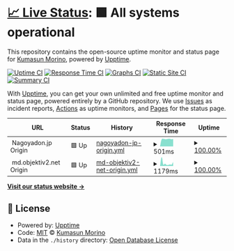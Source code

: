 # [📈 Live Status](https://Neustrashimy.github.io/upptime): <!--live status--> **🟩 All systems operational**

This repository contains the open-source uptime monitor and status page for [Kumasun Morino](https://Neustrashimy.github.io/upptime), powered by [Upptime](https://github.com/upptime/upptime).

[![Uptime CI](https://github.com/koj-co/upptime/workflows/Uptime%20CI/badge.svg)](https://github.com/koj-co/upptime/actions?query=workflow%3A%22Uptime+CI%22)
[![Response Time CI](https://github.com/koj-co/upptime/workflows/Response%20Time%20CI/badge.svg)](https://github.com/koj-co/upptime/actions?query=workflow%3A%22Response+Time+CI%22)
[![Graphs CI](https://github.com/koj-co/upptime/workflows/Graphs%20CI/badge.svg)](https://github.com/koj-co/upptime/actions?query=workflow%3A%22Graphs+CI%22)
[![Static Site CI](https://github.com/koj-co/upptime/workflows/Static%20Site%20CI/badge.svg)](https://github.com/koj-co/upptime/actions?query=workflow%3A%22Static+Site+CI%22)
[![Summary CI](https://github.com/koj-co/upptime/workflows/Summary%20CI/badge.svg)](https://github.com/koj-co/upptime/actions?query=workflow%3A%22Summary+CI%22)

With [Upptime](https://upptime.js.org), you can get your own unlimited and free uptime monitor and status page, powered entirely by a GitHub repository. We use [Issues](https://github.com/Neustrashimy/upptime/issues) as incident reports, [Actions](https://github.com/Neustrashimy/upptime/actions) as uptime monitors, and [Pages](https://Neustrashimy.github.io/upptime) for the status page.

<!--start: status pages-->
<!-- This summary is generated by Upptime (https://github.com/upptime/upptime) -->
<!-- Do not edit this manually, your changes will be overwritten -->
<!-- prettier-ignore -->
| URL | Status | History | Response Time | Uptime |
| --- | ------ | ------- | ------------- | ------ |
| <img alt="" src="https://favicons.githubusercontent.com/null" height="13"> Nagoyadon.jp Origin | 🟩 Up | [nagoyadon-jp-origin.yml](https://github.com/Neustrashimy/upptime/commits/HEAD/history/nagoyadon-jp-origin.yml) | <details><summary><img alt="Response time graph" src="./graphs/nagoyadon-jp-origin/response-time-week.png" height="20"> 501ms</summary><br><a href="https://Neustrashimy.github.io/upptime/history/nagoyadon-jp-origin"><img alt="Response time 620" src="https://img.shields.io/endpoint?url=https%3A%2F%2Fraw.githubusercontent.com%2FNeustrashimy%2Fupptime%2FHEAD%2Fapi%2Fnagoyadon-jp-origin%2Fresponse-time.json"></a><br><a href="https://Neustrashimy.github.io/upptime/history/nagoyadon-jp-origin"><img alt="24-hour response time 503" src="https://img.shields.io/endpoint?url=https%3A%2F%2Fraw.githubusercontent.com%2FNeustrashimy%2Fupptime%2FHEAD%2Fapi%2Fnagoyadon-jp-origin%2Fresponse-time-day.json"></a><br><a href="https://Neustrashimy.github.io/upptime/history/nagoyadon-jp-origin"><img alt="7-day response time 501" src="https://img.shields.io/endpoint?url=https%3A%2F%2Fraw.githubusercontent.com%2FNeustrashimy%2Fupptime%2FHEAD%2Fapi%2Fnagoyadon-jp-origin%2Fresponse-time-week.json"></a><br><a href="https://Neustrashimy.github.io/upptime/history/nagoyadon-jp-origin"><img alt="30-day response time 574" src="https://img.shields.io/endpoint?url=https%3A%2F%2Fraw.githubusercontent.com%2FNeustrashimy%2Fupptime%2FHEAD%2Fapi%2Fnagoyadon-jp-origin%2Fresponse-time-month.json"></a><br><a href="https://Neustrashimy.github.io/upptime/history/nagoyadon-jp-origin"><img alt="1-year response time 620" src="https://img.shields.io/endpoint?url=https%3A%2F%2Fraw.githubusercontent.com%2FNeustrashimy%2Fupptime%2FHEAD%2Fapi%2Fnagoyadon-jp-origin%2Fresponse-time-year.json"></a></details> | <details><summary><a href="https://Neustrashimy.github.io/upptime/history/nagoyadon-jp-origin">100.00%</a></summary><a href="https://Neustrashimy.github.io/upptime/history/nagoyadon-jp-origin"><img alt="All-time uptime 100.00%" src="https://img.shields.io/endpoint?url=https%3A%2F%2Fraw.githubusercontent.com%2FNeustrashimy%2Fupptime%2FHEAD%2Fapi%2Fnagoyadon-jp-origin%2Fuptime.json"></a><br><a href="https://Neustrashimy.github.io/upptime/history/nagoyadon-jp-origin"><img alt="24-hour uptime 100.00%" src="https://img.shields.io/endpoint?url=https%3A%2F%2Fraw.githubusercontent.com%2FNeustrashimy%2Fupptime%2FHEAD%2Fapi%2Fnagoyadon-jp-origin%2Fuptime-day.json"></a><br><a href="https://Neustrashimy.github.io/upptime/history/nagoyadon-jp-origin"><img alt="7-day uptime 100.00%" src="https://img.shields.io/endpoint?url=https%3A%2F%2Fraw.githubusercontent.com%2FNeustrashimy%2Fupptime%2FHEAD%2Fapi%2Fnagoyadon-jp-origin%2Fuptime-week.json"></a><br><a href="https://Neustrashimy.github.io/upptime/history/nagoyadon-jp-origin"><img alt="30-day uptime 100.00%" src="https://img.shields.io/endpoint?url=https%3A%2F%2Fraw.githubusercontent.com%2FNeustrashimy%2Fupptime%2FHEAD%2Fapi%2Fnagoyadon-jp-origin%2Fuptime-month.json"></a><br><a href="https://Neustrashimy.github.io/upptime/history/nagoyadon-jp-origin"><img alt="1-year uptime 100.00%" src="https://img.shields.io/endpoint?url=https%3A%2F%2Fraw.githubusercontent.com%2FNeustrashimy%2Fupptime%2FHEAD%2Fapi%2Fnagoyadon-jp-origin%2Fuptime-year.json"></a></details>
| <img alt="" src="https://favicons.githubusercontent.com/null" height="13"> md.objektiv2.net Origin | 🟩 Up | [md-objektiv2-net-origin.yml](https://github.com/Neustrashimy/upptime/commits/HEAD/history/md-objektiv2-net-origin.yml) | <details><summary><img alt="Response time graph" src="./graphs/md-objektiv2-net-origin/response-time-week.png" height="20"> 1179ms</summary><br><a href="https://Neustrashimy.github.io/upptime/history/md-objektiv2-net-origin"><img alt="Response time 1183" src="https://img.shields.io/endpoint?url=https%3A%2F%2Fraw.githubusercontent.com%2FNeustrashimy%2Fupptime%2FHEAD%2Fapi%2Fmd-objektiv2-net-origin%2Fresponse-time.json"></a><br><a href="https://Neustrashimy.github.io/upptime/history/md-objektiv2-net-origin"><img alt="24-hour response time 1754" src="https://img.shields.io/endpoint?url=https%3A%2F%2Fraw.githubusercontent.com%2FNeustrashimy%2Fupptime%2FHEAD%2Fapi%2Fmd-objektiv2-net-origin%2Fresponse-time-day.json"></a><br><a href="https://Neustrashimy.github.io/upptime/history/md-objektiv2-net-origin"><img alt="7-day response time 1179" src="https://img.shields.io/endpoint?url=https%3A%2F%2Fraw.githubusercontent.com%2FNeustrashimy%2Fupptime%2FHEAD%2Fapi%2Fmd-objektiv2-net-origin%2Fresponse-time-week.json"></a><br><a href="https://Neustrashimy.github.io/upptime/history/md-objektiv2-net-origin"><img alt="30-day response time 1092" src="https://img.shields.io/endpoint?url=https%3A%2F%2Fraw.githubusercontent.com%2FNeustrashimy%2Fupptime%2FHEAD%2Fapi%2Fmd-objektiv2-net-origin%2Fresponse-time-month.json"></a><br><a href="https://Neustrashimy.github.io/upptime/history/md-objektiv2-net-origin"><img alt="1-year response time 1183" src="https://img.shields.io/endpoint?url=https%3A%2F%2Fraw.githubusercontent.com%2FNeustrashimy%2Fupptime%2FHEAD%2Fapi%2Fmd-objektiv2-net-origin%2Fresponse-time-year.json"></a></details> | <details><summary><a href="https://Neustrashimy.github.io/upptime/history/md-objektiv2-net-origin">100.00%</a></summary><a href="https://Neustrashimy.github.io/upptime/history/md-objektiv2-net-origin"><img alt="All-time uptime 100.00%" src="https://img.shields.io/endpoint?url=https%3A%2F%2Fraw.githubusercontent.com%2FNeustrashimy%2Fupptime%2FHEAD%2Fapi%2Fmd-objektiv2-net-origin%2Fuptime.json"></a><br><a href="https://Neustrashimy.github.io/upptime/history/md-objektiv2-net-origin"><img alt="24-hour uptime 100.00%" src="https://img.shields.io/endpoint?url=https%3A%2F%2Fraw.githubusercontent.com%2FNeustrashimy%2Fupptime%2FHEAD%2Fapi%2Fmd-objektiv2-net-origin%2Fuptime-day.json"></a><br><a href="https://Neustrashimy.github.io/upptime/history/md-objektiv2-net-origin"><img alt="7-day uptime 100.00%" src="https://img.shields.io/endpoint?url=https%3A%2F%2Fraw.githubusercontent.com%2FNeustrashimy%2Fupptime%2FHEAD%2Fapi%2Fmd-objektiv2-net-origin%2Fuptime-week.json"></a><br><a href="https://Neustrashimy.github.io/upptime/history/md-objektiv2-net-origin"><img alt="30-day uptime 100.00%" src="https://img.shields.io/endpoint?url=https%3A%2F%2Fraw.githubusercontent.com%2FNeustrashimy%2Fupptime%2FHEAD%2Fapi%2Fmd-objektiv2-net-origin%2Fuptime-month.json"></a><br><a href="https://Neustrashimy.github.io/upptime/history/md-objektiv2-net-origin"><img alt="1-year uptime 100.00%" src="https://img.shields.io/endpoint?url=https%3A%2F%2Fraw.githubusercontent.com%2FNeustrashimy%2Fupptime%2FHEAD%2Fapi%2Fmd-objektiv2-net-origin%2Fuptime-year.json"></a></details>

<!--end: status pages-->

[**Visit our status website →**](https://Neustrashimy.github.io/upptime)

## 📄 License

- Powered by: [Upptime](https://github.com/upptime/upptime)
- Code: [MIT](./LICENSE) © [Kumasun Morino](https://Neustrashimy.github.io/upptime)
- Data in the `./history` directory: [Open Database License](https://opendatacommons.org/licenses/odbl/1-0/)
